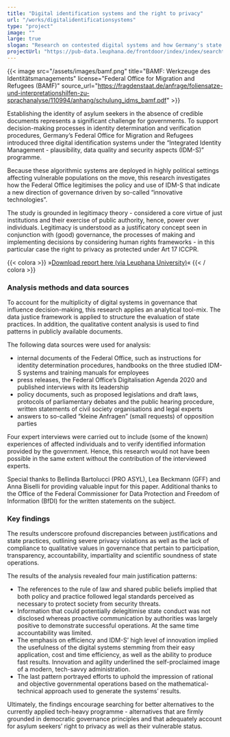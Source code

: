 ```yaml
---
title: "Digital identification systems and the right to privacy"
url: "/works/digitalidentificationsystems"
type: "project"
image: ""
large: true
slogan: "Research on contested digital systems and how Germany's state authorities seek to legitimise their use in the context of asylum"
projectUrl: "https://pub-data.leuphana.de/frontdoor/index/index/searchtype/authorsearch/author/%22Hahn%2C+Helene%22/docId/1124/start/0/rows/10"
---
```


{{< image src="/assets/images/bamf.png" title="BAMF: Werkzeuge des Identitätsmanagements" license="Federal Office for Migration and Refugees (BAMF)" source_url="https://fragdenstaat.de/anfrage/foliensatze-und-interpretationshilfen-zu-sprachanalyse/110994/anhang/schulung_idms_bamf.pdf" >}}

Establishing the identity of asylum seekers in the absence of credible documents represents a significant challenge for governments. To support decision-making processes in identity determination and verification procedures, Germany’s Federal Office for Migration and Refugees introduced three digital identification systems under the “Integrated Identity Management - plausibility, data quality and security aspects (IDM-S)” programme.

Because these algorithmic systems are deployed in highly political settings affecting vulnerable populations on the move, this research investigates how the Federal Office legitimises the policy and use of IDM-S that indicate a new direction of governance driven by so-called “innovative technologies”.

The study is grounded in legitimacy theory - considered a core virtue of just institutions and their exercise of public authority, hence, power over individuals. Legitimacy is understood as a justificatory concept seen in conjunction with (good) governance, the processes of making and implementing decisions by considering human rights frameworks - in this particular case the right to privacy as protected under Art 17 ICCPR.


{{< colora >}}
»[Download report here (via Leuphana University)](https://pub-data.leuphana.de/frontdoor/index/index/searchtype/authorsearch/author/%22Hahn%2C+Helene%22/docId/1124/start/0/rows/10)«
{{< / colora >}}

### **Analysis methods and data sources**

To account for the multiplicity of digital systems in governance that influence decision-making, this research applies an analytical tool-mix. The data justice framework is applied to structure the evaluation of state practices. In addition, the qualitative content analysis is used to find patterns in publicly available documents.

The following data sources were used for analysis:

* internal documents of the Federal Office, such as instructions for identity determination procedures, handbooks on the three studied IDM-S systems and training manuals for employees
* press releases, the Federal Office’s Digitalisation Agenda 2020 and published interviews with its leadership
* policy documents, such as proposed legislations and draft laws, protocols of parliamentary debates and the public hearing procedure, written statements of civil society organisations and legal experts
* answers to so-called “kleine Anfragen” (small requests) of opposition parties

Four expert interviews were carried out to include (some of the known) experiences of affected individuals and to verify identified information provided by the government. Hence, this research would not have been possible in the same extent without the contribution of the interviewed experts.

Special thanks to Bellinda Bartolucci (PRO ASYL), Lea Beckmann (GFF) and Anna Biselli for providing valuable input for this paper. Additional thanks to the Office of the Federal Commissioner for Data Protection and Freedom of Information (BfDI) for the written statements on the subject.

### **Key findings**

The results underscore profound discrepancies between justifications and state practices, outlining severe privacy violations as well as the lack of compliance to qualitative values in governance that pertain to participation, transparency, accountability, impartiality and scientific soundness of state operations.

The results of the analysis revealed four main justification patterns:

* The references to the rule of law and shared public beliefs implied that both policy and practice followed legal standards perceived as necessary to protect society from security threats.
* Information that could potentially delegitimise state conduct was not disclosed whereas proactive communication by authorities was largely positive to demonstrate successful operations. At the same time accountability was limited.
* The emphasis on efficiency and IDM-S’ high level of innovation implied the usefulness of the digital systems stemming from their easy application, cost and time efficiency, as well as the ability to produce fast results. Innovation and agility underlined the self-proclaimed image of a modern, tech-savvy administration.
* The last pattern portrayed efforts to uphold the impression of rational and objective governmental operations based on the mathematical-technical approach used to generate the systems’ results.

Ultimately, the findings encourage searching for better alternatives to the currently applied tech-heavy programme - alternatives that are firmly grounded in democratic governance principles and that adequately account for asylum seekers’ right to privacy as well as their vulnerable status.
